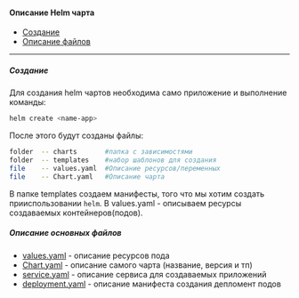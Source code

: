 #### Описание Helm чарта

* [Создание](#создание)
* [Описание файлов](#описание-основных-файлов)

---

##### Создание

Для создания helm чартов необходима само приложение и выполнение команды:

```bash
helm create <name-app>
```

После этого будут созданы файлы:

```bash
folder  -- charts       #папка с зависимостями
folder  -- templates    #набор шаблонов для создания
file    -- values.yaml  #Описание ресурсов/переменных
file    -- Chart.yaml   #Описание чарта

```

В папке templates создаем манифесты, того что мы хотим создать прииспользовании `helm`. В values.yaml - описываем ресурсы создаваемых контейнеров(подов).

##### Описание основных файлов

* [values.yaml](./values.yaml) - описание ресурсов пода
* [Chart.yaml](./Chart.yaml) - описание самого чарта (название, версия и тп)
* [service.yaml](./templates/service.yaml) - описание сервиса для создаваемых приложений
* [deployment.yaml](./templates/deployment.yaml) - описание манифеста создания депломент подов 